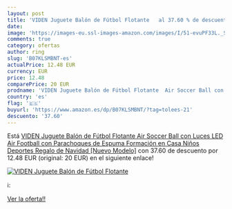 ```yaml
---
layout: post
title: 'VIDEN Juguete Balón de Fútbol Flotante   al 37.60 % de descuento'
date: 
image: 'https://images-eu.ssl-images-amazon.com/images/I/51-evuPF33L._SL200_.jpg'
comments: true
category: ofertas
author: ring
slug: 'B07KLSMBNT-es'
actualPrice: 12.48 EUR
currency: EUR
price: 12.48
comparePrice: 20 EUR
prodname: 'VIDEN Juguete Balón de Fútbol Flotante  Air Soccer Ball con Luces LED  Air Football con Parachoques de Espuma  Formación en Casa  Niños Deportes Regalo de Navidad [Nuevo Modelo]'
country: 'es'
flag: '🇪🇸'
buyurl: 'https://www.amazon.es/dp/B07KLSMBNT/?tag=tolees-21'
descuento: '37.60'
---
```


Está [VIDEN Juguete Balón de Fútbol Flotante  Air Soccer Ball con Luces LED  Air Football con Parachoques de Espuma  Formación en Casa  Niños Deportes Regalo de Navidad [Nuevo Modelo]](https://www.amazon.es/dp/B07KLSMBNT/?tag=tolees-21) con 37.60 de descuento por 12.48 EUR (original: 20 EUR) en el siguiente enlace!

[![VIDEN Juguete Balón de Fútbol Flotante  ](https://images-eu.ssl-images-amazon.com/images/I/51-evuPF33L._SL200_.jpg)](https://www.amazon.es/dp/B07KLSMBNT/?tag=tolees-21)

ℹ️:


[Ver la oferta!!](https://www.amazon.es/dp/B07KLSMBNT/?tag=tolees-21)
